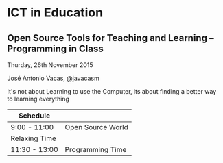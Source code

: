 
# ICT in Education
## Open Source Tools for Teaching and Learning – Programming in Class

Thurday, 26th November 2015

José Antonio Vacas, @javacasm



It's not about Learning to use the Computer, its about finding a better way to learning everything


|Schedule||
|--|--|
|9:00 - 11:00| Open Source World|
| Relaxing Time||
|11:30 - 13:00| Programming Time|

